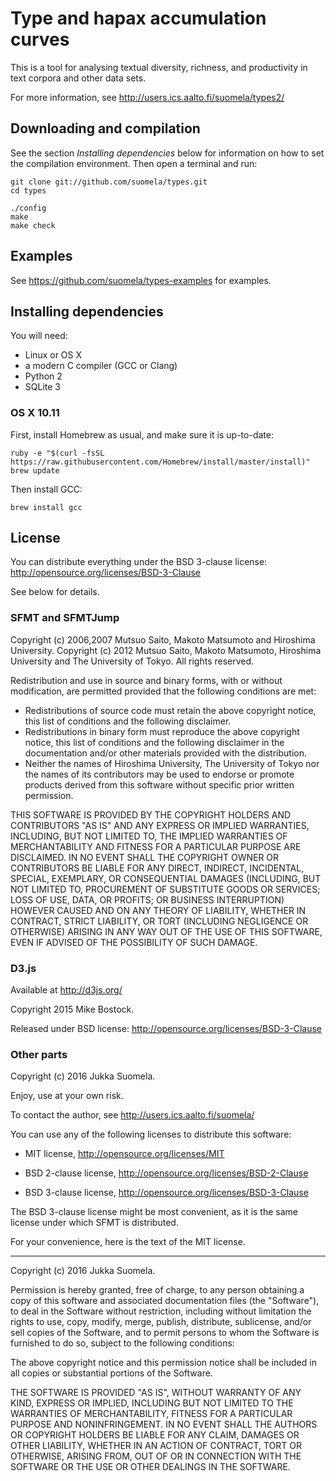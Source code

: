 Type and hapax accumulation curves
==================================

This is a tool for analysing textual diversity, richness, and
productivity in text corpora and other data sets.

For more information, see
http://users.ics.aalto.fi/suomela/types2/


Downloading and compilation
---------------------------

See the section *Installing dependencies* below for information on how
to set the compilation environment. Then open a terminal and run:

    git clone git://github.com/suomela/types.git
    cd types
    
    ./config
    make
    make check


Examples
--------

See https://github.com/suomela/types-examples for examples.


Installing dependencies
-----------------------

You will need:

  - Linux or OS X
  - a modern C compiler (GCC or Clang)
  - Python 2
  - SQLite 3


### OS X 10.11

First, install Homebrew as usual, and make sure it is up-to-date:

    ruby -e "$(curl -fsSL https://raw.githubusercontent.com/Homebrew/install/master/install)"
    brew update

Then install GCC:

    brew install gcc


License
-------

You can distribute everything under the BSD 3-clause license:
http://opensource.org/licenses/BSD-3-Clause

See below for details.


### SFMT and SFMTJump

Copyright (c) 2006,2007 Mutsuo Saito, Makoto Matsumoto and Hiroshima
University.
Copyright (c) 2012 Mutsuo Saito, Makoto Matsumoto, Hiroshima University
and The University of Tokyo.
All rights reserved.

Redistribution and use in source and binary forms, with or without
modification, are permitted provided that the following conditions are
met:

* Redistributions of source code must retain the above copyright
  notice, this list of conditions and the following disclaimer.
* Redistributions in binary form must reproduce the above
  copyright notice, this list of conditions and the following
  disclaimer in the documentation and/or other materials provided
  with the distribution.
* Neither the names of Hiroshima University, The University of
  Tokyo nor the names of its contributors may be used to endorse
  or promote products derived from this software without specific
  prior written permission.

THIS SOFTWARE IS PROVIDED BY THE COPYRIGHT HOLDERS AND CONTRIBUTORS
"AS IS" AND ANY EXPRESS OR IMPLIED WARRANTIES, INCLUDING, BUT NOT
LIMITED TO, THE IMPLIED WARRANTIES OF MERCHANTABILITY AND FITNESS FOR
A PARTICULAR PURPOSE ARE DISCLAIMED. IN NO EVENT SHALL THE COPYRIGHT
OWNER OR CONTRIBUTORS BE LIABLE FOR ANY DIRECT, INDIRECT, INCIDENTAL,
SPECIAL, EXEMPLARY, OR CONSEQUENTIAL DAMAGES (INCLUDING, BUT NOT
LIMITED TO, PROCUREMENT OF SUBSTITUTE GOODS OR SERVICES; LOSS OF USE,
DATA, OR PROFITS; OR BUSINESS INTERRUPTION) HOWEVER CAUSED AND ON ANY
THEORY OF LIABILITY, WHETHER IN CONTRACT, STRICT LIABILITY, OR TORT
(INCLUDING NEGLIGENCE OR OTHERWISE) ARISING IN ANY WAY OUT OF THE USE
OF THIS SOFTWARE, EVEN IF ADVISED OF THE POSSIBILITY OF SUCH DAMAGE.


### D3.js

Available at http://d3js.org/

Copyright 2015 Mike Bostock.

Released under BSD license:
http://opensource.org/licenses/BSD-3-Clause


### Other parts

Copyright (c) 2016 Jukka Suomela.

Enjoy, use at your own risk.

To contact the author, see http://users.ics.aalto.fi/suomela/

You can use any of the following licenses to distribute this software:

  - MIT license, http://opensource.org/licenses/MIT

  - BSD 2-clause license, http://opensource.org/licenses/BSD-2-Clause

  - BSD 3-clause license, http://opensource.org/licenses/BSD-3-Clause

The BSD 3-clause license might be most convenient, as it is the same
license under which SFMT is distributed.

For your convenience, here is the text of the MIT license.

----

Copyright (c) 2016 Jukka Suomela.

Permission is hereby granted, free of charge, to any person obtaining a copy
of this software and associated documentation files (the "Software"), to deal
in the Software without restriction, including without limitation the rights
to use, copy, modify, merge, publish, distribute, sublicense, and/or sell
copies of the Software, and to permit persons to whom the Software is
furnished to do so, subject to the following conditions:

The above copyright notice and this permission notice shall be included in
all copies or substantial portions of the Software.

THE SOFTWARE IS PROVIDED "AS IS", WITHOUT WARRANTY OF ANY KIND, EXPRESS OR
IMPLIED, INCLUDING BUT NOT LIMITED TO THE WARRANTIES OF MERCHANTABILITY,
FITNESS FOR A PARTICULAR PURPOSE AND NONINFRINGEMENT. IN NO EVENT SHALL THE
AUTHORS OR COPYRIGHT HOLDERS BE LIABLE FOR ANY CLAIM, DAMAGES OR OTHER
LIABILITY, WHETHER IN AN ACTION OF CONTRACT, TORT OR OTHERWISE, ARISING FROM,
OUT OF OR IN CONNECTION WITH THE SOFTWARE OR THE USE OR OTHER DEALINGS IN
THE SOFTWARE.
